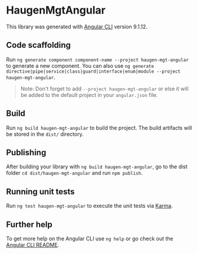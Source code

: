 # HaugenMgtAngular

This library was generated with [Angular CLI](https://github.com/angular/angular-cli) version 9.1.12.

## Code scaffolding

Run `ng generate component component-name --project haugen-mgt-angular` to generate a new component. You can also use `ng generate directive|pipe|service|class|guard|interface|enum|module --project haugen-mgt-angular`.
> Note: Don't forget to add `--project haugen-mgt-angular` or else it will be added to the default project in your `angular.json` file. 

## Build

Run `ng build haugen-mgt-angular` to build the project. The build artifacts will be stored in the `dist/` directory.

## Publishing

After building your library with `ng build haugen-mgt-angular`, go to the dist folder `cd dist/haugen-mgt-angular` and run `npm publish`.

## Running unit tests

Run `ng test haugen-mgt-angular` to execute the unit tests via [Karma](https://karma-runner.github.io).

## Further help

To get more help on the Angular CLI use `ng help` or go check out the [Angular CLI README](https://github.com/angular/angular-cli/blob/master/README.md).
